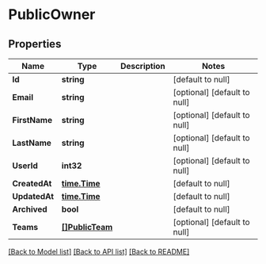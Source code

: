 # PublicOwner

## Properties
Name | Type | Description | Notes
------------ | ------------- | ------------- | -------------
**Id** | **string** |  | [default to null]
**Email** | **string** |  | [optional] [default to null]
**FirstName** | **string** |  | [optional] [default to null]
**LastName** | **string** |  | [optional] [default to null]
**UserId** | **int32** |  | [optional] [default to null]
**CreatedAt** | [**time.Time**](time.Time.md) |  | [default to null]
**UpdatedAt** | [**time.Time**](time.Time.md) |  | [default to null]
**Archived** | **bool** |  | [default to null]
**Teams** | [**[]PublicTeam**](PublicTeam.md) |  | [optional] [default to null]

[[Back to Model list]](../README.md#documentation-for-models) [[Back to API list]](../README.md#documentation-for-api-endpoints) [[Back to README]](../README.md)

